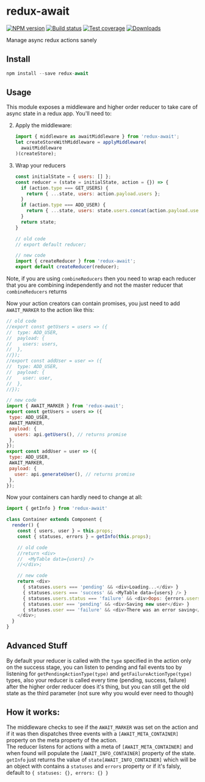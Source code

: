 redux-await
=============

[![NPM version][npm-image]][npm-url]
[![Build status][travis-image]][travis-url]
[![Test coverage][coveralls-image]][coveralls-url]
[![Downloads][downloads-image]][downloads-url]

Manage async redux actions sanely

## Install

```js
npm install --save redux-await
```

## Usage

This module exposes a middleware and higher order reducer to take care of async state in a redux app. You'll need to:

2. Apply the middleware:

    ```js
    import { middleware as awaitMiddleware } from 'redux-await';
    let createStoreWithMiddleware = applyMiddleware(
      awaitMiddleware
    )(createStore);
    ```

2. Wrap your reducers

    ```js
    const initialState = { users: [] };
    const reducer = (state = initialState, action = {}) => {
      if (action.type === GET_USERS) {
        return { ...state, users: action.payload.users };
      }
      if (action.type === ADD_USER) {
        return { ...state, users: state.users.concat(action.payload.user) };
      }
      return state;
    }

    // old code
    // export default reducer;

    // new code
    import { createReducer } from 'redux-await';
    export default createReducer(reducer);
    ```

Note, if you are using `combineReducers` then you need to wrap each reducer that you are combining independently and not the master reducer that `combineReducers` returns

Now your action creators can contain promises, you just need to add `AWAIT_MARKER` to the action like this:

```js
// old code
//export const getUsers = users => ({
//  type: ADD_USER,
//  payload: {
//    users: users,
//  },
//});
//export const addUser = user => ({
//  type: ADD_USER,
//  payload: {
//    user: user,
//  },
//});

// new code
import { AWAIT_MARKER } from 'redux-await';
export const getUsers = users => ({
 type: ADD_USER,
 AWAIT_MARKER,
 payload: {
   users: api.getUsers(), // returns promise
 },
});
export const addUser = user => ({
 type: ADD_USER,
 AWAIT_MARKER,
 payload: {
   user: api.generateUser(), // returns promise
 },
});
```

Now your containers can hardly need to change at all:

```js
import { getInfo } from 'redux-await'

class Container extends Component {
  render() {
    const { users, user } = this.props;
    const { statuses, errors } = getInfo(this.props);

    // old code
    //return <div>
    //  <MyTable data={users} />
    //</div>;

    // new code
    return <div>
      { statuses.users === 'pending' && <div>Loading...</div> }
      { statuses.users === 'success' && <MyTable data={users} /> }
      { statuses.users.status === 'failure' && <div>Oops: {errors.users.message}</div> }
      { statuses.user === 'pending' && <div>Saving new user</div> }
      { statuses.user === 'failure' && <div>There was an error saving</div> }
    </div>;
  }
}
```

## Advanced Stuff

By default your reducer is called with the `type` specified in the action only on the success stage, you can listen to pending and fail events too by listening for `getPendingActionType(type)` and `getFailureActionType(type)` types, also your reducer is called every time (pending, success, failure) after the higher order reducer does it's thing, but you can still get the old state as the third parameter (not sure why you would ever need to though)

## How it works:

The middleware checks to see if the `AWAIT_MARKER` was set on the action
and if it was then dispatches three events with a `[AWAIT_META_CONTAINER]`
property on the meta property of the action.  
The reducer listens for actions with a meta of `[AWAIT_META_CONTAINER]` and
when found will populate the `[AWAIT_INFO_CONTAINER]` property of the state.  
`getInfo` just returns the value of `state[AWAIT_INFO_CONTAINER]` which will be an object
with contains a `statuses` and `errors` property or if it's falsly, default to `{ statuses: {}, errors: {} }`

[npm-image]: https://img.shields.io/npm/v/redux-await.svg?style=flat-square
[npm-url]: https://npmjs.org/package/redux-await
[travis-image]: https://img.shields.io/travis/kolodny/redux-await.svg?style=flat-square
[travis-url]: https://travis-ci.org/kolodny/redux-await
[coveralls-image]: https://img.shields.io/coveralls/kolodny/redux-await.svg?style=flat-square
[coveralls-url]: https://coveralls.io/r/kolodny/redux-await
[downloads-image]: http://img.shields.io/npm/dm/redux-await.svg?style=flat-square
[downloads-url]: https://npmjs.org/package/redux-await

